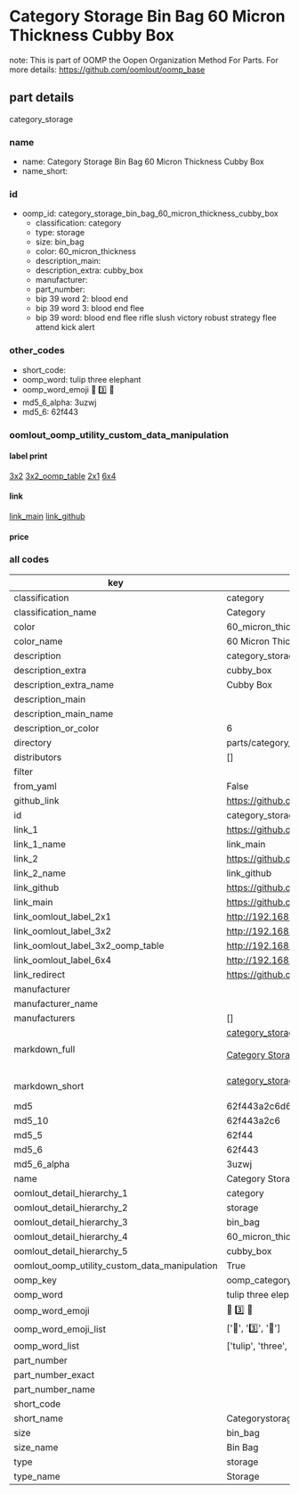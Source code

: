 # Category Storage Bin Bag 60 Micron Thickness Cubby Box  

note: This is part of OOMP the Oopen Organization Method For Parts. For more details: https://github.com/oomlout/oomp_base

##  part details
  



category_storage



### name
* name: Category Storage Bin Bag 60 Micron Thickness Cubby Box
* name_short: 
### id
* oomp_id: category_storage_bin_bag_60_micron_thickness_cubby_box
  * classification: category
  * type: storage
  * size: bin_bag
  * color: 60_micron_thickness
  * description_main: 
  * description_extra: cubby_box
  * manufacturer: 
  * part_number: 
  * bip 39 word 2: blood end
  * bip 39 word 3: blood end flee
  * bip 39 word: blood end flee rifle slush victory robust strategy flee attend kick alert

### other_codes
* short_code: 
* oomp_word: tulip three elephant
* oomp_word_emoji :tulip: :three: :elephant:
* md5_6_alpha: 3uzwj
* md5_6: 62f443






### oomlout_oomp_utility_custom_data_manipulation
#### label print
[3x2](http://192.168.1.245:1112/?label=oomp%203uzwj)
[3x2_oomp_table](http://192.168.1.108:1112/?label=oomp%203uzwj)
[2x1](http://192.168.1.242:1112/?label=oomp%203uzwj)
[6x4](http://192.168.1.55:1112/?label=oomp%203uzwj)    

#### link

[link_main](https://github.com/oomlout/oomlout_oomp_version_1_messy/tree/main/parts/category_storage_bin_bag_60_micron_thickness_cubby_box) [link_github](https://github.com/oomlout/oomlout_oomp_version_1_messy/tree/main/parts/category_storage_bin_bag_60_micron_thickness_cubby_box)                             

#### price







### all codes 
| key | value |  
| --- | --- |  
| classification | category |  
| classification_name | Category |  
| color | 60_micron_thickness |  
| color_name | 60 Micron Thickness |  
| description | category_storage |  
| description_extra | cubby_box |  
| description_extra_name | Cubby Box |  
| description_main |  |  
| description_main_name |  |  
| description_or_color | 6  |  
| directory | parts/category_storage_bin_bag_60_micron_thickness_cubby_box |  
| distributors | [] |  
| filter |  |  
| from_yaml | False |  
| github_link | https://github.com/oomlout/oomlout_oomp_part_src/tree/main/parts/category_storage_bin_bag_60_micron_thickness_cubby_box |  
| id | category_storage_bin_bag_60_micron_thickness_cubby_box |  
| link_1 | https://github.com/oomlout/oomlout_oomp_version_1_messy/tree/main/parts/category_storage_bin_bag_60_micron_thickness_cubby_box |  
| link_1_name | link_main |  
| link_2 | https://github.com/oomlout/oomlout_oomp_version_1_messy/tree/main/parts/category_storage_bin_bag_60_micron_thickness_cubby_box |  
| link_2_name | link_github |  
| link_github | https://github.com/oomlout/oomlout_oomp_version_1_messy/tree/main/parts/category_storage_bin_bag_60_micron_thickness_cubby_box |  
| link_main | https://github.com/oomlout/oomlout_oomp_version_1_messy/tree/main/parts/category_storage_bin_bag_60_micron_thickness_cubby_box |  
| link_oomlout_label_2x1 | http://192.168.1.242:1112/?label=oomp%203uzwj |  
| link_oomlout_label_3x2 | http://192.168.1.245:1112/?label=oomp%203uzwj |  
| link_oomlout_label_3x2_oomp_table | http://192.168.1.108:1112/?label=oomp%203uzwj |  
| link_oomlout_label_6x4 | http://192.168.1.55:1112/?label=oomp%203uzwj |  
| link_redirect | https://github.com/oomlout/oomlout_oomp_version_1_messy/tree/main/parts/category_storage_bin_bag_60_micron_thickness_cubby_box |  
| manufacturer |  |  
| manufacturer_name |  |  
| manufacturers | [] |  
| markdown_full | [category_storage_bin_bag_60_micron_thickness_cubby_box](none)<br>[](none)<br>[Category Storage Bin Bag 60 Micron Thickness Cubby Box](none)<br><br> |  
| markdown_short | [category_storage_bin_bag_60_micron_thickness_cubby_box](none)<br><br> |  
| md5 | 62f443a2c6d6d76bcee62b9ab19260bf |  
| md5_10 | 62f443a2c6 |  
| md5_5 | 62f44 |  
| md5_6 | 62f443 |  
| md5_6_alpha | 3uzwj |  
| name | Category Storage Bin Bag 60 Micron Thickness Cubby Box |  
| oomlout_detail_hierarchy_1 | category |  
| oomlout_detail_hierarchy_2 | storage |  
| oomlout_detail_hierarchy_3 | bin_bag |  
| oomlout_detail_hierarchy_4 | 60_micron_thickness |  
| oomlout_detail_hierarchy_5 | cubby_box |  
| oomlout_oomp_utility_custom_data_manipulation | True |  
| oomp_key | oomp_category_storage_bin_bag_60_micron_thickness_cubby_box |  
| oomp_word | tulip three elephant |  
| oomp_word_emoji | :tulip: :three: :elephant: |  
| oomp_word_emoji_list | [':tulip:', ':three:', ':elephant:'] |  
| oomp_word_list | ['tulip', 'three', 'elephant'] |  
| part_number |  |  
| part_number_exact |  |  
| part_number_name |  |  
| short_code |  |  
| short_name | Categorystorage |  
| size | bin_bag |  
| size_name | Bin Bag |  
| type | storage |  
| type_name | Storage |  

